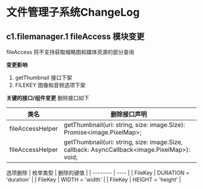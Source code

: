 # 文件管理子系统ChangeLog
## c1.filemanager.1 fileAccess 模块变更
fileAccess 将不支持获取缩略图和媒体资源的部分查询

**变更影响**
1. getThumbnail 接口下架
2. FILEKEY 图像和音频选项下架

**关键的接口/组件变更**
删除接口如下

| 类名           | 删除接口声明                                                 |
| -------------- | ------------------------------------------------------------ |
| fileAccessHelper | getThumbnail(uri: string, size: image.Size): Promise<image.PixelMap>;|
| fileAccessHelper | getThumbnail(uri: string, size: image.Size, callback: AsyncCallback<image.PixelMap>): void;|

 选项删除
| 枚举类型 | 删除的键值 |
| -------- | ---- |
| FileKey | DURATION = 'duration' |
| FileKey | WIDTH = 'width' |
| FileKey | HEIGHT = 'height' |



